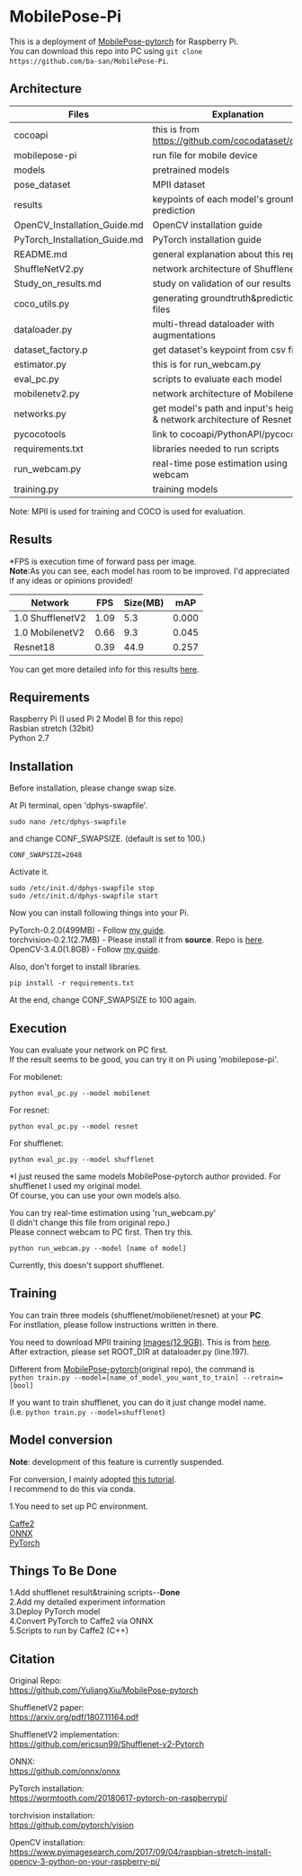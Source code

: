 # MobilePose-Pi

 This is a deployment of [MobilePose-pytorch](https://github.com/YuliangXiu/MobilePose-pytorch) for Raspberry Pi.  
 You can download this repo into PC using ```git clone https://github.com/ba-san/MobilePose-Pi```.  

## Architecture  

|  Files  |  Explanation  |
| ---- | ---- |
|  cocoapi  |  this is from https://github.com/cocodataset/cocoapi  |
|  mobilepose-pi  |  run file for mobile device  |
|  models  |  pretrained models  |
|  pose_dataset  |  MPII dataset  |
|  results  |  keypoints of each model's grountruth & prediction  |
|  OpenCV_Installation_Guide.md  |  OpenCV installation guide  |
|  PyTorch_Installation_Guide.md  |  PyTorch installation guide  |
|  README.md  |  general explanation about this repo  |
|  ShuffleNetV2.py  |  network architecture of ShufflenetV2  |
|  Study_on_results.md  |  study on validation of our results  |
|  coco_utils.py  |  generating groundtruth&prediction json files  |
|  dataloader.py  |  multi-thread dataloader with augmentations  |
|  dataset_factory.p  |  get dataset's keypoint from csv files  |
|  estimator.py  |  this is for run_webcam.py  |
|  eval_pc.py  |  scripts to evaluate each model  |
|  mobilenetv2.py  |  network architecture of MobilenetV2  |
|  networks.py  |  get model's path and input's height&wid & network architecture of Resnet  |
|  pycocotools  |  link to cocoapi/PythonAPI/pycocotools  |
|  requirements.txt  |  libraries needed to run scripts  |
|  run_webcam.py  |  real-time pose estimation using webcam  |
|  training.py  |  training models  |


Note: MPII is used for training and COCO is used for evaluation.  

## Results
*FPS is execution time of forward pass per image.  
**Note**:As you can see, each model has room to be improved. I'd appreciated if any ideas or opinions provided!  

|  Network  |  FPS  |  Size(MB)  |  mAP  |
| ---- | ---- | ---- | ---- |
|  1.0 ShufflenetV2  |  1.09  |  5.3  |  0.000  |
|  1.0 MobilenetV2  |  0.66  |  9.3  |  0.045  |
|  Resnet18  |  0.39  |  44.9  |  0.257  |

 You can get more detailed info for this results [here](https://github.com/ba-san/MobilePose-Pi/blob/master/Study_on_results.md).  
 
## Requirements

 Raspberry Pi (I used Pi 2 Model B for this repo)  
 Rasbian stretch (32bit)  
 Python 2.7  

## Installation
  
Before installation, please change swap size.

At Pi terminal, open 'dphys-swapfile'.   
```shell
sudo nano /etc/dphys-swapfile
```
and change CONF_SWAPSIZE. (default is set to 100.)  
```shell
CONF_SWAPSIZE=2048
```
Activate it.  
```shell
sudo /etc/init.d/dphys-swapfile stop
sudo /etc/init.d/dphys-swapfile start
```
Now you can install following things into your Pi.

PyTorch-0.2.0(499MB) - Follow [my guide](https://github.com/ba-san/MobilePose-Pi/blob/master/PyTorch_Installation_Guide.md).  
torchvision-0.2.1(2.7MB)  - Please install it from **source**. Repo is [here](https://github.com/pytorch/vision).  
OpenCV-3.4.0(1.8GB) - Follow [my guide](https://github.com/ba-san/MobilePose-Pi/blob/master/OpenCV_Installation_Guide.md).  

Also, don't forget to install libraries.
```shell
pip install -r requirements.txt
```

At the end, change CONF_SWAPSIZE to 100 again.   
 
## Execution
You can evaluate your network on PC first.  
If the result seems to be good, you can try it on Pi using 'mobilepose-pi'.  

For mobilenet:   
 ```shell
python eval_pc.py --model mobilenet
```
For resnet:  
```shell
python eval_pc.py --model resnet
```
For shufflenet:  
```shell
python eval_pc.py --model shufflenet
```
 
 *I just reused the same models MobilePose-pytorch author provided. For shufflenet I used my original model.  
 Of course, you can use your own models also.  
 
 You can try real-time estimation using 'run_webcam.py'  
 (I didn't change this file from original repo.)  
 Please connect webcam to PC first. Then try this.  
 ```shell
python run_webcam.py --model [name of model]
```
Currently, this doesn't support shufflenet.  
 
## Training
You can train three models (shufflenet/mobilenet/resnet) at your **PC**.  
For instllation, please follow instructions written in there.  

You need to download MPII training [Images(12.9GB)](https://datasets.d2.mpi-inf.mpg.de/andriluka14cvpr/mpii_human_pose_v1.tar.gz). This is from [here](http://human-pose.mpi-inf.mpg.de/#download).  
After extraction, please set ROOT_DIR at dataloader.py (line.197).  

Different from [MobilePose-pytorch](https://github.com/YuliangXiu/MobilePose-pytorch)(original repo), the command is  
```python train.py --model=[name_of_model_you_want_to_train] --retrain=[bool]```

If you want to train shufflenet, you can do it just change model name.  
(i.e. ```python train.py --model=shufflenet```)  

## Model conversion
**Note**: development of this feature is currently suspended.  

For conversion, I mainly adopted [this tutorial](https://pytorch.org/tutorials/advanced/super_resolution_with_caffe2.html#transfering-srresnet-using-onnx).  
I recommend to do this via conda.  

1.You need to set up PC environment.  

[Caffe2](https://caffe2.ai/docs/getting-started.html?platform=ubuntu&configuration=prebuilt)  
[ONNX](https://github.com/onnx/onnx)  
[PyTorch](https://github.com/pytorch/pytorch#from-source)  

## Things To Be Done  
1.Add shufflenet result&training scripts--**Done**  
2.Add my detailed experiment information    
3.Deploy PyTorch model  
4.Convert PyTorch to Caffe2 via ONNX  
5.Scripts to run by Caffe2 (C++)    

## Citation

Original Repo:  
https://github.com/YuliangXiu/MobilePose-pytorch  

ShufflenetV2 paper:  
https://arxiv.org/pdf/1807.11164.pdf

ShufflenetV2 implementation:  
https://github.com/ericsun99/Shufflenet-v2-Pytorch

ONNX:  
https://github.com/onnx/onnx

PyTorch installation:  
https://wormtooth.com/20180617-pytorch-on-raspberrypi/

torchvision installation:  
https://github.com/pytorch/vision  

OpenCV installation:  
https://www.pyimagesearch.com/2017/09/04/raspbian-stretch-install-opencv-3-python-on-your-raspberry-pi/  
